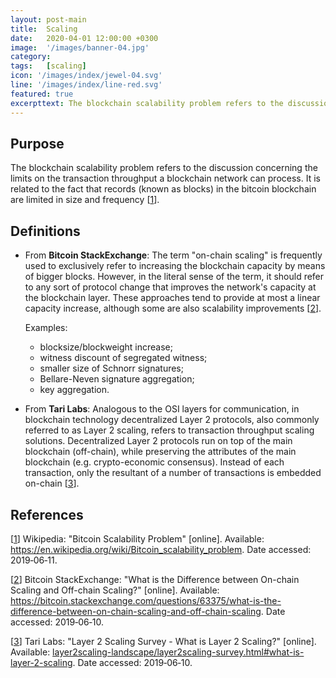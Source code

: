 ```yaml
---
layout: post-main
title:  Scaling
date:   2020-04-01 12:00:00 +0300
image:  '/images/banner-04.jpg'
category:
tags:   [scaling]
icon: '/images/index/jewel-04.svg'
line: '/images/index/line-red.svg'
featured: true
excerpttext: The blockchain scalability problem refers to the discussion concerning the limits on the transaction throughput.
---
```


## Purpose

The blockchain scalability problem refers to the discussion concerning the limits on the transaction throughput a
blockchain network can process. It is related to the fact that records (known as blocks) in the bitcoin blockchain are limited in size and frequency [[1]].

## Definitions

- From **Bitcoin StackExchange**: The term "on-chain scaling" is frequently used to exclusively refer to
increasing the blockchain capacity by means of bigger blocks. However, in the literal sense of the term, it should refer
to any sort of protocol change that improves the network's capacity at the blockchain layer. These approaches tend to
provide at most a linear capacity increase, although some are also scalability improvements [[2]].

  Examples:

  - blocksize/blockweight increase;
  - witness discount of segregated witness;
  - smaller size of Schnorr signatures;
  - Bellare-Neven signature aggregation;
  - key aggregation.

- From **Tari Labs**:
Analogous to the OSI layers for communication, in blockchain technology decentralized Layer 2 protocols, also commonly
referred to as Layer 2 scaling, refers to transaction throughput scaling solutions. Decentralized Layer 2 protocols run
  on top of the main blockchain (off-chain), while preserving the attributes of the main blockchain (e.g. crypto-economic
  consensus). Instead of each transaction, only the resultant of a number of transactions is embedded on-chain [[3]].

## References

[[1]] Wikipedia: "Bitcoin Scalability Problem" [online]. Available: <https://en.wikipedia.org/wiki/Bitcoin_scalability_problem>.
Date accessed: 2019&#8209;06&#8209;11.

[1]: https://en.wikipedia.org/wiki/Bitcoin_scalability_problem
"Bitcoin Scalability Problem"

[[2]] Bitcoin StackExchange: "What is the Difference between On-chain Scaling and Off-chain Scaling?" [online].
Available: <https://bitcoin.stackexchange.com/questions/63375/what-is-the-difference-between-on-chain-scaling-and-off-chain-scaling>.
Date accessed: 2019&#8209;06&#8209;10.

[2]: https://bitcoin.stackexchange.com/questions/63375/what-is-the-difference-between-on-chain-scaling-and-off-chain-scaling
"What is the Difference between On-chain
Scaling and Off-chain Scaling?"

[[3]] Tari Labs: "Layer 2 Scaling Survey - What is Layer 2 Scaling?" [online].
Available: [layer2scaling-landscape/layer2scaling-survey.html#what-is-layer-2-scaling](layer2scaling-landscape/layer2scaling-survey.html#what-is-layer-2-scaling).
Date accessed: 2019&#8209;06&#8209;10.

[3]: layer2scaling-landscape/layer2scaling-survey.html#what-is-layer-2-scaling
"Layer 2 Scaling Survey -
What is Layer 2 Scaling?"
